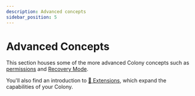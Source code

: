 ```yaml
---
description: Advanced concepts
sidebar_position: 5
---
```


# Advanced Concepts

This section houses some of the more advanced Colony concepts such as [permissions](permissions.md) and [Recovery Mode](recovery-mode.md).

You'll also find an introduction to [🧩 Extensions](extensions.md), which expand the capabilities of your Colony.
